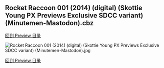 ## Rocket Raccoon 001 (2014) (digital) (Skottie Young PX Previews Exclusive SDCC variant) (Minutemen-Mastodon).cbz


[回到 Preview 目录](https://github.com/alicewish/markdown/blob/master/series/Preview.md)


![Rocket Raccoon 001 (2014) (digital) (Skottie Young PX Previews Exclusive SDCC variant) (Minutemen-Mastodon).jpg](https://wx1.sinaimg.cn/large/6a9fdecaly1fr0wxlb1ucj21j82cx1kx.jpg)

[回到 Preview 目录](https://github.com/alicewish/markdown/blob/master/series/Preview.md)

